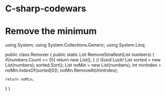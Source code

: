 # C-sharp-codewars


# Remove the minimum

using System;
using System.Collections.Generic;
using System.Linq;

public class Remover
{
  public static List<int> RemoveSmallest(List<int> numbers)
  {
    if(numbers.Count == 0){
    return new List<int>();
    }
    // Good Luck!
    List<int> sorted = new List<int>(numbers);
    sorted.Sort();
    List<int> noMin = new List<int>(numbers);
    int minIndex = noMin.IndexOf(sorted[0]);
    noMin.RemoveAt(minIndex);
    
    return noMin;
  }
}
